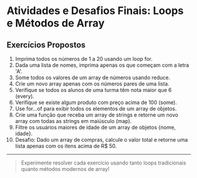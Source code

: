 # Atividades e Desafios Finais: Loops e Métodos de Array

## Exercícios Propostos

1. Imprima todos os números de 1 a 20 usando um loop for.
2. Dada uma lista de nomes, imprima apenas os que começam com a letra 'A'.
3. Some todos os valores de um array de números usando reduce.
4. Crie um novo array apenas com os números pares de uma lista.
5. Verifique se todos os alunos de uma turma têm nota maior que 6 (every).
6. Verifique se existe algum produto com preço acima de 100 (some).
7. Use for...of para exibir todos os elementos de um array de objetos.
8. Crie uma função que receba um array de strings e retorne um novo array com todas as strings em maiúsculo (map).
9. Filtre os usuários maiores de idade de um array de objetos {nome, idade}.
10. Desafio: Dado um array de compras, calcule o valor total e retorne uma lista apenas com os itens acima de R$ 50.

---

> Experimente resolver cada exercício usando tanto loops tradicionais quanto métodos modernos de array!
